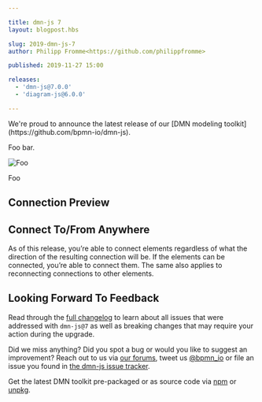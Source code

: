 ```yaml
---

title: dmn-js 7
layout: blogpost.hbs

slug: 2019-dmn-js-7
author: Philipp Fromme<https://github.com/philippfromme>

published: 2019-11-27 15:00

releases:
  - 'dmn-js@7.0.0'
  - 'diagram-js@6.0.0'

---
```


<p class="introduction">
  We're proud to announce the latest release of our [DMN modeling toolkit](https://github.com/bpmn-io/dmn-js).
</p>

<!-- continue -->

Foo bar.

<div class="figure">
  <img src="{{ assets }}/attachments/blog/2019/007-foo.gif" alt="Foo">
  <p class="caption">
    Foo
  </p>
</div>

## Connection Preview

## Connect To/From Anywhere

As of this release, you’re able to connect elements regardless of what the direction of the resulting connection will be. If the elements can be connected, you’re able to connect them. The same also applies to reconnecting connections to other elements.

## Looking Forward To Feedback

Read through the [full changelog](https://github.com/bpmn-io/dmn-js/blob/master/packages/dmn-js/CHANGELOG.md#500) to learn about all issues that were addressed with `dmn-js@7` as well as breaking changes that may require your action during the upgrade.

Did we miss anything? Did you spot a bug or would you like to suggest an improvement? Reach out to us via [our forums](https://forum.bpmn.io), tweet us [@bpmn_io](https://twitter.com/bpmn_io) or file an issue you found in [the dmn-js issue tracker](https://github.com/bpmn-io/dmn-js/issues).

Get the latest DMN toolkit pre-packaged or as source code via [npm](https://www.npmjs.com/package/dmn-js) or [unpkg](https://unpkg.com/dmn-js/).
